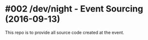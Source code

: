 # #002 /dev/night - Event Sourcing (2016-09-13)

This repo is to provide all source code created at the event.
